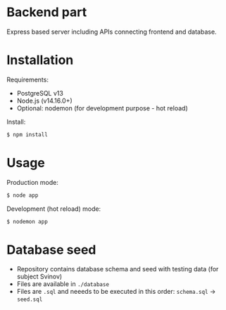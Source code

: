 # Backend part

Express based server including APIs connecting frontend and database.

# Installation

Requirements:

- PostgreSQL v13
- Node.js (v14.16.0+)
- Optional: nodemon (for development purpose - hot reload)

Install:

```bash
$ npm install
```

# Usage

Production mode:

```bash
$ node app
```

Development (hot reload) mode:

```bash
$ nodemon app
```

# Database seed

- Repository contains database schema and seed with testing data (for subject Svinov)
- Files are available in `./database`
- Files are `.sql` and neeeds to be executed in this order: `schema.sql` -> `seed.sql`
